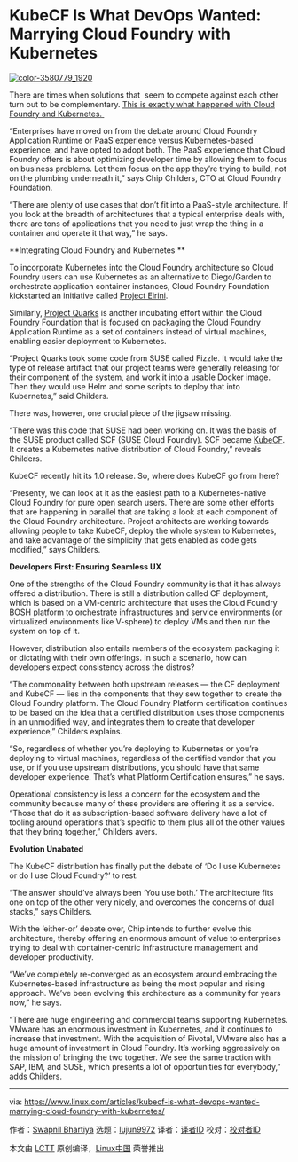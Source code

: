 [#]: collector: (lujun9972)
[#]: translator: ( )
[#]: reviewer: ( )
[#]: publisher: ( )
[#]: url: ( )
[#]: subject: (KubeCF Is What DevOps Wanted: Marrying Cloud Foundry with Kubernetes )
[#]: via: (https://www.linux.com/articles/kubecf-is-what-devops-wanted-marrying-cloud-foundry-with-kubernetes/)
[#]: author: (Swapnil Bhartiya https://www.linux.com/author/swapnil/)

KubeCF Is What DevOps Wanted: Marrying Cloud Foundry with Kubernetes 
======

[![][1]][2]

There are times when solutions that  seem to compete against each other turn out to be complementary. [This is exactly what happened with Cloud Foundry and Kubernetes. ][3]

“Enterprises have moved on from the debate around Cloud Foundry Application Runtime or PaaS experience versus Kubernetes-based experience, and have opted to adopt both. The PaaS experience that Cloud Foundry offers is about optimizing developer time by allowing them to focus on business problems. Let them focus on the app they’re trying to build, not on the plumbing underneath it,” says Chip Childers, CTO at Cloud Foundry ​Foundation.

“There are plenty of use cases that don’t fit into a PaaS-style architecture. If you look at the breadth of architectures that a typical enterprise deals with, there are tons of applications that you need to just wrap the thing in a container and operate it that way,” he says.

**Integrating Cloud Foundry and Kubernetes **

To incorporate Kubernetes into the Cloud Foundry architecture so Cloud Foundry users can use Kubernetes as an alternative to Diego/Garden to orchestrate application container instances, Cloud Foundry Foundation kickstarted an initiative called [Project Eirini][4].

Similarly, [Project Quarks][5] is another incubating effort within the Cloud Foundry Foundation that is focused on packaging the Cloud Foundry Application Runtime as a set of containers instead of virtual machines, enabling easier deployment to Kubernetes.

“Project Quarks took some code from SUSE called Fizzle. It would take the type of release artifact that our project teams were generally releasing for their component of the system, and work it into a usable Docker image. Then they would use Helm and some scripts to deploy that into Kubernetes,” said Childers.

There was, however, one crucial piece of the jigsaw missing.

“There was this code that SUSE had been working on. It was the basis of the SUSE product called SCF (SUSE Cloud Foundry). SCF became [KubeCF][6]. It creates a Kubernetes native distribution of Cloud Foundry,” reveals Childers.

KubeCF recently hit its 1.0 release. So, where does KubeCF go from here?

“Presenty, we can look at it as the easiest path to a Kubernetes-native Cloud Foundry for pure open search users. There are some other efforts that are happening in parallel that are taking a look at each component of the Cloud Foundry architecture. Project architects are working towards allowing people to take KubeCF, deploy the whole system to Kubernetes, and take advantage of the simplicity that gets enabled as code gets modified,” says Childers.

**Developers First: Ensuring Seamless UX**

One of the strengths of the Cloud Foundry community is that it has always offered a distribution. There is still a distribution called CF deployment, which is based on a VM-centric architecture that uses the Cloud Foundry BOSH platform to orchestrate infrastructures and service environments (or virtualized environments like V-sphere) to deploy VMs and then run the system on top of it.

However, distribution also entails members of the ecosystem packaging it or dictating with their own offerings. In such a scenario, how can developers expect consistency across the distros?

“The commonality between both upstream releases — the CF deployment and KubeCF — lies in the components that they sew together to create the Cloud Foundry platform. The Cloud Foundry Platform certification continues to be based on the idea that a certified distribution uses those components in an unmodified way, and integrates them to create that developer experience,” Childers explains.

“So, regardless of whether you’re deploying to Kubernetes or you’re deploying to virtual machines, regardless of the certified vendor that you use, or if you use upstream distributions, you should have that same developer experience. That’s what Platform Certification ensures,” he says.

Operational consistency is less a concern for the ecosystem and the community because many of these providers are offering it as a service. “Those that do it as subscription-based software delivery have a lot of tooling around operations that’s specific to them plus all of the other values that they bring together,” Childers avers.

**Evolution Unabated**

The KubeCF distribution has finally put the debate of ‘Do I use Kubernetes or do I use Cloud Foundry?’ to rest.

“The answer should’ve always been ‘You use both.’ The architecture fits one on top of the other very nicely, and overcomes the concerns of dual stacks,” says Childers.

With the ‘either-or’ debate over, Chip intends to further evolve this architecture, thereby offering an enormous amount of value to enterprises trying to deal with container-centric infrastructure management and developer productivity.

“We’ve completely re-converged as an ecosystem around embracing the Kubernetes-based infrastructure as being the most popular and rising approach. We’ve been evolving this architecture as a community for years now,” he says.

“There are huge engineering and commercial teams supporting Kubernetes. VMware has an enormous investment in Kubernetes, and it continues to increase that investment. With the acquisition of Pivotal, VMware also has a huge amount of investment in Cloud Foundry. It’s working aggressively on the mission of bringing the two together. We see the same traction with SAP, IBM, and SUSE, which presents a lot of opportunities for everybody,” adds Childers.

--------------------------------------------------------------------------------

via: https://www.linux.com/articles/kubecf-is-what-devops-wanted-marrying-cloud-foundry-with-kubernetes/

作者：[Swapnil Bhartiya][a]
选题：[lujun9972][b]
译者：[译者ID](https://github.com/译者ID)
校对：[校对者ID](https://github.com/校对者ID)

本文由 [LCTT](https://github.com/LCTT/TranslateProject) 原创编译，[Linux中国](https://linux.cn/) 荣誉推出

[a]: https://www.linux.com/author/swapnil/
[b]: https://github.com/lujun9972
[1]: https://www.linux.com/wp-content/uploads/2020/03/color-3580779_1920-1068x667.jpg (color-3580779_1920)
[2]: https://www.linux.com/wp-content/uploads/2020/03/color-3580779_1920.jpg
[3]: https://www.tfir.io/kubecf-a-kubernetes-native-distribution-of-cloud-foundry-chip-childers-cto-cloud-foundry-%e2%80%8bfoundation/
[4]: https://www.cloudfoundry.org/project-eirini/
[5]: https://www.cloudfoundry.org/project-quarks/
[6]: https://github.com/cloudfoundry-incubator/kubecf
